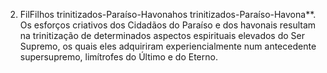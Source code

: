 ﻿2. FilFilhos trinitizados-Paraíso-Havonahos trinitizados-Paraíso-Havona**. Os esforços criativos dos Cidadãos do Paraíso e dos havonais resultam na trinitização de determinados aspectos espirituais elevados do Ser Supremo, os quais eles adquiriram experiencialmente num antecedente supersupremo, limítrofes do Último e do Eterno.